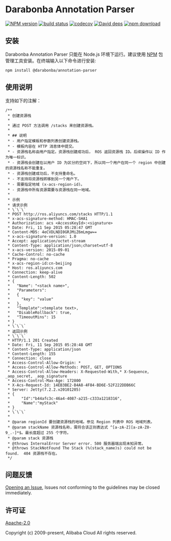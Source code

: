 # Darabonba Annotation Parser

[![NPM version][npm-image]][npm-url]
[![build status][travis-image]][travis-url]
[![codecov][cov-image]][cov-url]
[![David deps][david-image]][david-url]
[![npm download][download-image]][download-url]

[npm-image]: https://img.shields.io/npm/v/@darabonba/typescript-generator.svg?style=flat-square
[npm-url]: https://npmjs.org/package/@darabonba/typescript-generator
[travis-image]: https://img.shields.io/travis/aliyun/darabonba-typescript-generator.svg?style=flat-square
[travis-url]: https://travis-ci.org/aliyun/darabonba-typescript-generator
[cov-image]: https://codecov.io/gh/aliyun/darabonba-typescript-generator/branch/master/graph/badge.svg
[cov-url]: https://codecov.io/gh/aliyun/darabonba-typescript-generator
[david-image]: https://img.shields.io/david/aliyun/darabonba-typescript-generator.svg?style=flat-square
[david-url]: https://david-dm.org/aliyun/darabonba-typescript-generator
[download-image]: https://img.shields.io/npm/dm/@darabonba/typescript-generator.svg?style=flat-square
[download-url]: https://npmjs.org/package/@darabonba/typescript-generator

## 安装

Darabonba Annotation Parser 只能在 Node.js 环境下运行。建议使用 [NPM](https://www.npmjs.com/) 包管理工具安装。在终端输入以下命令进行安装:

```shell
npm install @darabonba/annotation-parser
```

## 使用说明

支持如下的注解：

```
/**
 * 创建资源栈
 *
 * 通过 POST 方法调用 /stacks 来创建资源栈。
 *
 * ## 说明
 * - 用户指定模板和参数列表创建资源栈。
 * - 模板内容在 HTTP 消息体中提交。
 * - 资源栈名称由用户指定。资源栈创建成功后， ROS 返回资源栈 ID。后续操作以 ID 作为唯一标识。
 * - 资源栈会创建在以用户 ID 为区分的空间下，所以同一个用户在同一个 region 中创建的资源栈名称不能重复。
 * - 资源栈创建成功后，不支持重命名。
 * - 不支持将资源栈转移到另一个用户下。
 * - 需要指定地域 (x-acs-region-id)。
 * - 资源栈中所有资源需要与资源栈在同一地域。
 *
 * 示例
 * 请求示例
 * \`\`\`
 * POST http://ros.aliyuncs.com/stacks HTTP/1.1
 * x-acs-signature-method: HMAC-SHA1
 * Authorization: acs <AccessKeyId>:<signature>
 * Date: Fri, 11 Sep 2015 05:28:47 GMT
 * Content-MD5: 4eCVDLNDI0GRJMiZ6mLmgw==
 * x-acs-signature-version: 1.0
 * Accept: application/octet-stream
 * Content-Type: application/json;charset=utf-8
 * x-acs-version: 2015-09-01
 * Cache-Control: no-cache
 * Pragma: no-cache
 * x-acs-region-id:cn-beijing
 * Host: ros.aliyuncs.com
 * Connection: keep-alive
 * Content-Length: 502
 * {
 *   "Name": "<stack name>",
 *   "Parameters":
 *   {
 *     "key": "value"
 *   },
 *   "Template":<template text>,
 *   "DisableRollback": true,
 *   "TimeoutMins": 15
 * }
 * \`\`\`
 * 返回示例
 * \`\`\`
 * HTTP/1.1 201 Created
 * Date: Fri, 11 Sep 2015 05:28:48 GMT
 * Content-Type: application/json
 * Content-Length: 155
 * Connection: close
 * Access-Control-Allow-Origin: *
 * Access-Control-Allow-Methods: POST, GET, OPTIONS
 * Access-Control-Allow-Headers: X-Requested-With,* X-Sequence, _aop_secret, _aop_signature
 * Access-Control-Max-Age: 172800
 * X-Acs-Request-Id: 14EB3BE2-B4A8-4F84-BD6E-52F222DDB66C
 * Server: Jetty(7.2.2.v20101205)
 * {
 *     "Id":"b44afc3c-46a4-4087-a215-c333a1218316",
 *     "Name":"myStack"
 * }
 * \`\`\`
 *
 * @param regionId 要创建资源栈的地域。参见 Region 列表中 ROS 地域列表。
 * @param stackName 资源栈名称，需符合该正则表达式 ^[a-zA-Z][a-zA-Z0-9_.-]*$。最长度超过 255 个字符。
 * @param stack 资源栈
 * @throws InternalError Server error. 500 服务器端出现未知异常。
 * @throws StackNotFound The Stack (%(stack_name)s) could not be found.  404 资源栈不存在。
 */
```
## 问题反馈

[Opening an Issue](https://github.com/aliyun/darabonba-annotation-parser/issues/new/choose), Issues not conforming to the guidelines may be closed immediately.

## 许可证
[Apache-2.0](/LICENSE)

Copyright (c) 2009-present, Alibaba Cloud All rights reserved.

